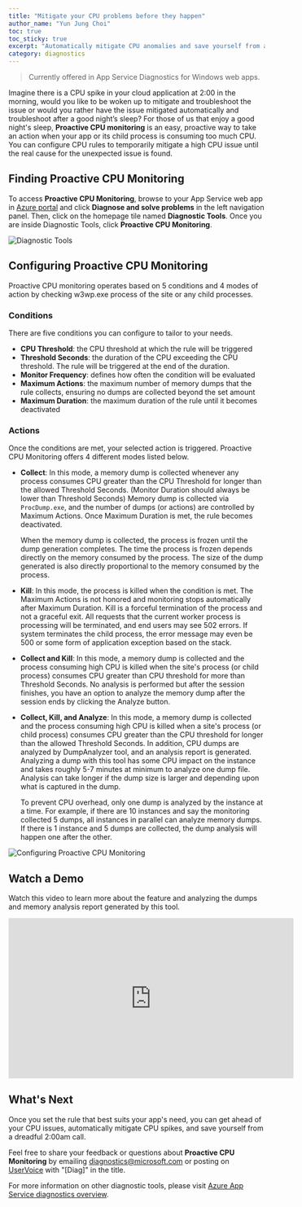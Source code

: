 ```yaml
---
title: "Mitigate your CPU problems before they happen"
author_name: "Yun Jung Choi"
toc: true
toc_sticky: true
excerpt: "Automatically mitigate CPU anomalies and save yourself from another late-night servicing call."
category: diagnostics
---
```


> Currently offered in App Service Diagnostics for Windows web apps.

Imagine there is a CPU spike in your cloud application at 2:00 in the morning, would you like to be woken up to mitigate and troubleshoot the issue or would you rather have the issue mitigated automatically and troubleshoot after a good night’s sleep? For those of us that enjoy a good night's sleep, **Proactive CPU monitoring** is an easy, proactive way to take an action when your app or its child process is consuming too much CPU. You can configure CPU rules to temporarily mitigate a high CPU issue until the real cause for the unexpected issue is found.

## Finding Proactive CPU Monitoring

To access **Proactive CPU Monitoring**, browse to your App Service web app in [Azure portal](https://portal.azure.com) and click **Diagnose and solve problems** in the left navigation panel. Then, click on the homepage tile named **Diagnostic Tools**. Once you are inside Diagnostic Tools, click **Proactive CPU Monitoring**.

![Diagnostic Tools]({{site.baseurl}}/media/2019/10/diagnostic-tools.png)

## Configuring Proactive CPU Monitoring

Proactive CPU monitoring operates based on 5 conditions and 4 modes of action by checking w3wp.exe process of the site or any child processes.

### Conditions

There are five conditions you can configure to tailor to your needs.

- **CPU Threshold**: the CPU threshold at which the rule will be triggered
- **Threshold Seconds**: the duration of the CPU exceeding the CPU threshold. The rule will be triggered at the end of the duration.
- **Monitor Frequency**: defines how often the condition will be evaluated
- **Maximum Actions**: the maximum number of memory dumps that the rule collects, ensuring no dumps are collected beyond the set amount
- **Maximum Duration**: the maximum duration of the rule until it becomes deactivated

### Actions

Once the conditions are met, your selected action is triggered. Proactive CPU Monitoring offers 4 different modes listed below.

- **Collect**: In this mode, a memory dump is collected whenever any process consumes CPU greater than the CPU Threshold for longer than the allowed Threshold Seconds. (Monitor Duration should always be lower than Threshold Seconds) Memory dump is collected via `ProcDump.exe`, and the number of dumps (or actions) are controlled by Maximum Actions. Once Maximum Duration is met, the rule becomes deactivated.

    When the memory dump is collected, the process is frozen until the dump generation completes. The time the process is frozen depends directly on the memory consumed by the process. The size of the dump generated is also directly proportional to the memory consumed by the process.

- **Kill**:  In this mode, the process is killed when the condition is met. The Maximum Actions is not honored and monitoring stops automatically after Maximum Duration. Kill is a forceful termination of the process and not a graceful exit. All requests that the current worker process is processing will be terminated, and end users may see 502 errors. If system terminates the child process, the error message may even be 500 or some form of application exception based on the stack.

- **Collect and Kill**: In this mode, a memory dump is collected and the process consuming high CPU is killed when the site's process (or child process) consumes CPU greater than CPU threshold for more than Threshold Seconds. No analysis is performed but after the session finishes, you have an option to analyze the memory dump after the session ends by clicking the Analyze button.

- **Collect, Kill, and Analyze**: In this mode, a memory dump is collected and the process consuming high CPU is killed when a site's process (or child process) consumes CPU greater than the CPU threshold for longer than the allowed Threshold Seconds. In addition, CPU dumps are analyzed by DumpAnalyzer tool, and an analysis report is generated. Analyzing a dump with this tool has some CPU impact on the instance and takes roughly 5-7 minutes at minimum to analyze one dump file. Analysis can take longer if the dump size is larger and depending upon what is captured in the dump.

    To prevent CPU overhead, only one dump is analyzed by the instance at a time. For example, if there are 10 instances and say the monitoring collected 5 dumps, all instances in parallel can analyze memory dumps. If there is 1 instance and 5 dumps are collected, the dump analysis will happen one after the other.

![Configuring Proactive CPU Monitoring]({{site.baseurl}}/media/2019/10/proactive-cpu-monitoring-configuration.png)

## Watch a Demo

Watch this video to learn more about the feature and analyzing the dumps and memory analysis report generated by this tool.

<iframe width="560" height="315" src="https://www.youtube.com/embed/2kewsEVn9I4" frameborder="0" allow="accelerometer; autoplay; encrypted-media; gyroscope; picture-in-picture" allowfullscreen></iframe>

## What's Next

Once you set the rule that best suits your app's need, you can get ahead of your CPU issues, automatically mitigate CPU spikes, and save yourself from a dreadful 2:00am call.

Feel free to share your feedback or questions about **Proactive CPU Monitoring** by emailing [diagnostics@microsoft.com](mailto:diagnostics@microsoft.com) or posting on [UserVoice](https://feedback.azure.com/forums/169385-web-apps​​​​​​​​​​​​​​) with "[Diag]" in the title.

For more information on other diagnostic tools, please visit [Azure App Service diagnostics overview](https://docs.microsoft.com/en-us/azure/app-service/overview-diagnostics).
